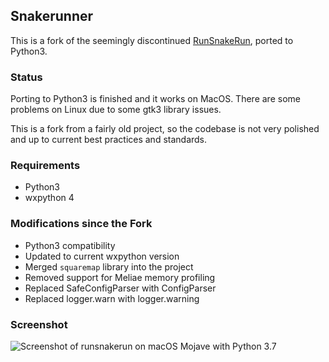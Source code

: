 ## Snakerunner

This is a fork of the seemingly discontinued [RunSnakeRun], ported to Python3.


### Status

Porting to Python3 is finished and it works on MacOS. There are some problems on
Linux due to some gtk3 library issues.

This is a fork from a fairly old project, so the codebase is not very polished
and up to current best practices and standards.


### Requirements

* Python3
* wxpython 4


### Modifications since the Fork

* Python3 compatibility
* Updated to current wxpython version
* Merged `squaremap` library into the project
* Removed support for Meliae memory profiling
* Replaced SafeConfigParser with ConfigParser
* Replaced logger.warn with logger.warning

[RunSnakeRun]: http://www.vrplumber.com/programming/runsnakerun/

### Screenshot

![Screenshot of runsnakerun on macOS Mojave with Python 3.7](screenshot.png)
